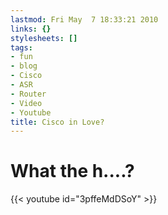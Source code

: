 ```yaml
---
lastmod: Fri May  7 18:33:21 2010
links: {}
stylesheets: []
tags:
- fun
- blog
- Cisco
- ASR
- Router
- Video
- Youtube
title: Cisco in Love?
---
```



# What the h....?


{{< youtube id="3pffeMdDSoY" >}}



